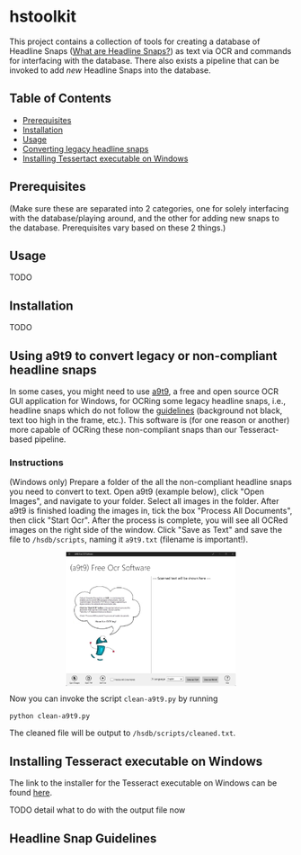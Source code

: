# hstoolkit

This project contains a collection of tools for creating a database of Headline Snaps ([What are Headline Snaps?](./assets/WHAT.md)) as text via OCR and commands for interfacing with the database. There also exists a pipeline that can be invoked to add _new_ Headline Snaps into the database.

## Table of Contents

- [Prerequisites](#prerequisites)
- [Installation](#installation)
- [Usage](#usage)
- [Converting legacy headline snaps](#using-a9t9-to-convert-legacy-or-non-compliant-headline-snaps)
- [Installing Tessertact executable on Windows](#installing-tesseract-executable-on-windows)

## Prerequisites

(Make sure these are separated into 2 categories, one for solely interfacing with the database/playing around, and the other for adding new snaps to the database. Prerequisites vary based on these 2 things.)

## Usage
TODO

## Installation
TODO

## Using a9t9 to convert legacy or non-compliant headline snaps

In some cases, you might need to use [a9t9](https://github.com/A9T9/Free-OCR-Software), a free and open source OCR GUI application for Windows, for OCRing some legacy headline snaps, i.e., headline snaps which do not follow the [guidelines](#headline-snap-guidelines) (background not black, text too high in the frame, etc.). This software is (for one reason or another) more capable of OCRing these non-compliant snaps than our Tesseract-based pipeline.

### Instructions

(Windows only) Prepare a folder of the all the non-compliant headline snaps you need to convert to text. Open a9t9 (example below), click "Open Images", and navigate to your folder. Select all images in the folder. After a9t9 is finished loading the images in, tick the box "Process All Documents", then click "Start Ocr". After the process is complete, you will see all OCRed images on the right side of the window. Click "Save as Text" and save the file to `/hsdb/scripts`, naming it `a9t9.txt` (filename is important!).

<img src="./assets/a9t9.png"
    alt="a9t9 example"
    style="display: block; 
           margin-left: auto;
           margin-right: auto;
           width: 60%;" />

Now you can invoke the script `clean-a9t9.py` by running

```{python}
python clean-a9t9.py
```

The cleaned file will be output to `/hsdb/scripts/cleaned.txt`.

## Installing Tesseract executable on Windows

The link to the installer for the Tesseract executable on Windows can be found [here](https://github.com/UB-Mannheim/tesseract/wiki).

TODO detail what to do with the output file now

## Headline Snap Guidelines
